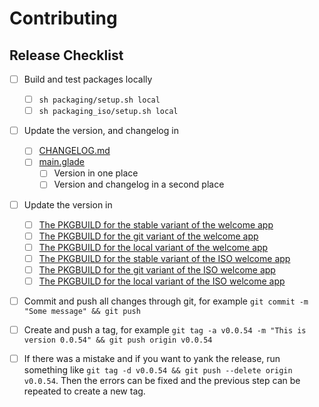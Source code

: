 # Contributing

## Release Checklist

- [ ] Build and test packages locally
  - [ ] `sh packaging/setup.sh local`
  - [ ] `sh packaging_iso/setup.sh local`

- [ ] Update the version, and changelog in
  - [ ] [CHANGELOG.md](CHANGELOG.md)
  - [ ] [main.glade](user_interface/gtk/forms/main.glade)
    - [ ] Version in one place
    - [ ] Version and changelog in a second place

- [ ] Update the version in 
  - [ ] [The PKGBUILD for the stable variant of the welcome app](packaging/rebornos-welcome/PKGBUILD)
  - [ ] [The PKGBUILD for the git variant of the welcome app](packaging/rebornos-welcome-git/PKGBUILD)
  - [ ] [The PKGBUILD for the local variant of the welcome app](packaging/rebornos-welcome-local/PKGBUILD)
  - [ ] [The PKGBUILD for the stable variant of the ISO welcome app](packaging_iso/rebornos-iso-welcome/PKGBUILD)
  - [ ] [The PKGBUILD for the git variant of the ISO welcome app](packaging_iso/rebornos-iso-welcome-git/PKGBUILD)
  - [ ] [The PKGBUILD for the local variant of the ISO welcome app](packaging_iso/rebornos-iso-welcome-local/PKGBUILD)

- [ ] Commit and push all changes through git, for example `git commit -m "Some message" && git push`

- [ ] Create and push a tag, for example `git tag -a v0.0.54 -m "This is version 0.0.54" && git push origin v0.0.54`
- [ ] If there was a mistake and if you want to yank the release, run something like `git tag -d v0.0.54 && git push --delete origin v0.0.54`. Then the errors can be fixed and the previous step can be repeated to create a new tag.